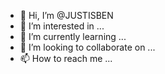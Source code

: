 - 👋 Hi, I’m @JUSTISBEN
- 👀 I’m interested in ...
- 🌱 I’m currently learning ...
- 💞️ I’m looking to collaborate on ...
- 📫 How to reach me ...

<!---
JUSTISBEN/JUSTISBEN is a ✨ special ✨ repository because its `README.md` (this file) appears on your GitHub profile.
You can click the Preview link to take a look at your changes.
--->
